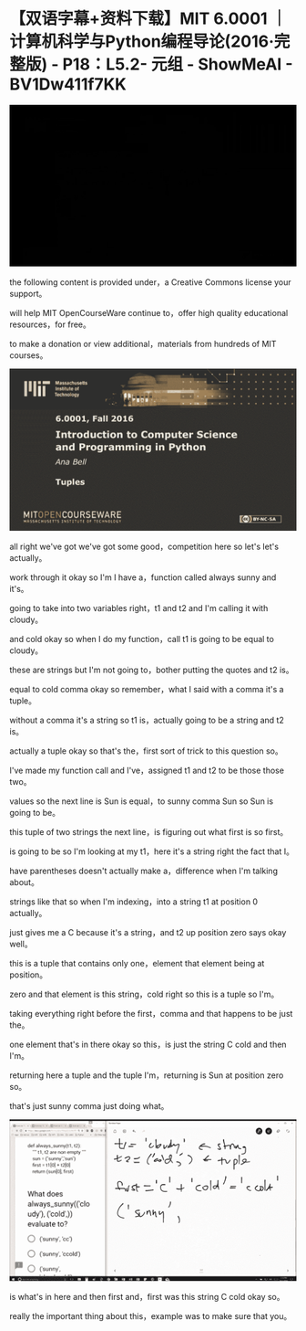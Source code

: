# 【双语字幕+资料下载】MIT 6.0001 ｜ 计算机科学与Python编程导论(2016·完整版) - P18：L5.2- 元组 - ShowMeAI - BV1Dw411f7KK

![](img/74c9de7653097dee5242281f60d9692c_0.png)

the following content is provided under，a Creative Commons license your support。

will help MIT OpenCourseWare continue to，offer high quality educational resources，for free。

to make a donation or view additional，materials from hundreds of MIT courses。



![](img/74c9de7653097dee5242281f60d9692c_2.png)

all right we've got we've got some good，competition here so let's let's actually。

work through it okay so I'm I have a，function called always sunny and it's。

going to take into two variables right，t1 and t2 and I'm calling it with cloudy。

and cold okay so when I do my function，call t1 is going to be equal to cloudy。

these are strings but I'm not going to，bother putting the quotes and t2 is。

equal to cold comma okay so remember，what I said with a comma it's a tuple。

without a comma it's a string so t1 is，actually going to be a string and t2 is。

actually a tuple okay so that's the，first sort of trick to this question so。

I've made my function call and I've，assigned t1 and t2 to be those those two。

values so the next line is Sun is equal，to sunny comma Sun so Sun is going to be。

this tuple of two strings the next line，is figuring out what first is so first。

is going to be so I'm looking at my t1，here it's a string right the fact that I。

have parentheses doesn't actually make a，difference when I'm talking about。

strings like that so when I'm indexing，into a string t1 at position 0 actually。

just gives me a C because it's a string，and t2 up position zero says okay well。

this is a tuple that contains only one，element that element being at position。

zero and that element is this string，cold right so this is a tuple so I'm。

taking everything right before the first，comma and that happens to be just the。

one element that's in there okay so this，is just the string C cold and then I'm。

returning here a tuple and the tuple I'm，returning is Sun at position zero so。

that's just sunny comma just doing what。

![](img/74c9de7653097dee5242281f60d9692c_4.png)

is what's in here and then first and，first was this string C cold okay so。

really the important thing about this，example was to make sure that you。

